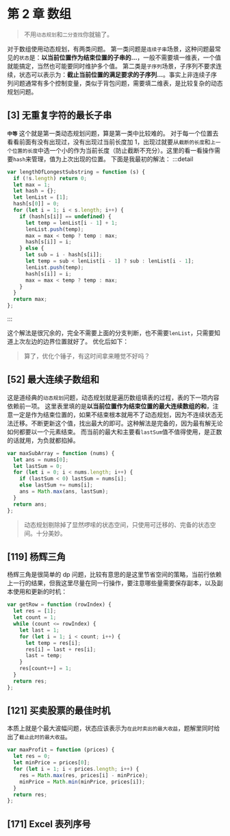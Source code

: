 # 第 2 章 数组

> 不用`动态规划`和`二分查找`你就输了。

对于数组使用动态规划，有两类问题。
第一类问题是`连续子串`场景，这种问题最常见的`状态`是：**以当前位置作为结束位置的子串的...**，一般不需要填一维表，一个值就能搞定，当然也可能要同时维护多个值。
第二类是`子序列`场景，子序列不要求连续，状态可以表示为：**截止当前位置的满足要求的子序列...**。事实上非连续子序列问题通常有多个控制变量，类似于背包问题，需要填二维表，是比较复杂的动态规划问题。

## [3] 无重复字符的最长子串

**`中等`**
这个就是第一类动态规划问题，算是第一类中比较难的。
对于每一个位置去看看前面有没有出现过，没有出现过当前长度加 1，出现过就要从`截断的长度`和`上一个位置的长度`中选一个小的作为当前长度（防止截断不充分）。这里的看一看操作需要`hash`来管理，值为上次出现的位置。
下面是我最初的解法：
:::detail

```js
var lengthOfLongestSubstring = function (s) {
  if (!s.length) return 0;
  let max = 1;
  let hash = {};
  let lenList = [1];
  hash[s[0]] = 0;
  for (let i = 1; i < s.length; i++) {
    if (hash[s[i]] == undefined) {
      let temp = lenList[i - 1] + 1;
      lenList.push(temp);
      max = max < temp ? temp : max;
      hash[s[i]] = i;
    } else {
      let sub = i - hash[s[i]];
      let temp = sub < lenList[i - 1] ? sub : lenList[i - 1];
      lenList.push(temp);
      hash[s[i]] = i;
      max = max < temp ? temp : max;
    }
  }
  return max;
};
```

:::

这个解法是很冗余的，完全不需要上面的分支判断，也不需要`lenList`，只需要知道上次左边的边界位置就好了。
优化后如下：

> 算了，优化个锤子，有这时间拿来睡觉不好吗？

## [52] 最大连续子数组和

这是道经典的`动态规划`问题，动态规划就是遍历数组填表的过程，表的下一项内容依赖前一项。
这里表里填的是**以当前位置作为结束位置的最大连续数组的和**，注意一定是作为结束位置的，如果不结束根本就用不了动态规划，因为不连续状态无法迁移。不断更新这个值，找出最大的即可。这种解法是完备的，因为最有解无论如何都要以一个元素结束。
而当前的最大和主要看`lastSum`值不值得使用，是正数的话就用，为负就都掐掉。

```js
var maxSubArray = function (nums) {
  let ans = nums[0];
  let lastSum = 0;
  for (let i = 0; i < nums.length; i++) {
    if (lastSum < 0) lastSum = nums[i];
    else lastSum += nums[i];
    ans = Math.max(ans, lastSum);
  }
  return ans;
};
```

> 动态规划剔除掉了显然啰嗦的状态空间，只使用可迁移的、完备的状态空间。十分美妙。

## [119] 杨辉三角

杨辉三角是很简单的 dp 问题，比较有意思的是这里节省空间的策略，当前行依赖上一行的结果，但我这里尽量在同一行操作，要注意哪些量需要保存副本，以及副本使用和更新的时机：

```js
var getRow = function (rowIndex) {
  let res = [1];
  let count = 1;
  while (count <= rowIndex) {
    let last = 1;
    for (let i = 1; i < count; i++) {
      let temp = res[i];
      res[i] = last + res[i];
      last = temp;
    }
    res[count++] = 1;
  }
  return res;
};
```

## [121] 买卖股票的最佳时机

本质上就是个最大波幅问题，状态应该表示为`在此时卖出的最大收益`，题解里同时给出了`截止此时的最大收益`。

```js
var maxProfit = function (prices) {
  let res = 0;
  let minPrice = prices[0];
  for (let i = 1; i < prices.length; i++) {
    res = Math.max(res, prices[i] - minPrice);
    minPrice = Math.min(minPrice, prices[i]);
  }
  return res;
};
```

## [171] Excel 表列序号
